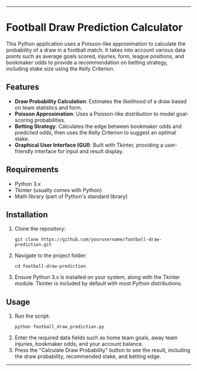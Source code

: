

---

# Football Draw Prediction Calculator

This Python application uses a Poisson-like approximation to calculate the probability of a draw in a football match. It takes into account various data points such as average goals scored, injuries, form, league positions, and bookmaker odds to provide a recommendation on betting strategy, including stake size using the Kelly Criterion.

## Features

- **Draw Probability Calculation**: Estimates the likelihood of a draw based on team statistics and form.
- **Poisson Approximation**: Uses a Poisson-like distribution to model goal-scoring probabilities.
- **Betting Strategy**: Calculates the edge between bookmaker odds and predicted odds, then uses the Kelly Criterion to suggest an optimal stake.
- **Graphical User Interface (GUI)**: Built with Tkinter, providing a user-friendly interface for input and result display.

## Requirements

- Python 3.x
- Tkinter (usually comes with Python)
- Math library (part of Python's standard library)

## Installation

1. Clone the repository:
   ```
   git clone https://github.com/yourusername/football-draw-prediction.git
   ```
   
2. Navigate to the project folder:
   ```
   cd football-draw-prediction
   ```

3. Ensure Python 3.x is installed on your system, along with the Tkinter module. Tkinter is included by default with most Python distributions.

## Usage

1. Run the script:
   ```
   python football_draw_prediction.py
   ```
2. Enter the required data fields such as home team goals, away team injuries, bookmaker odds, and your account balance.
3. Press the "Calculate Draw Probability" button to see the result, including the draw probability, recommended stake, and betting edge.

---

